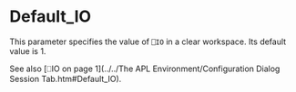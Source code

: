 # Default_IO

This parameter specifies the value of `⎕IO` in a clear workspace. Its default value is 1.

See also [⎕IO on page 1](../../The APL Environment/Configuration Dialog Session Tab.htm#Default_IO).
